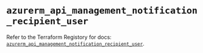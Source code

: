 # `azurerm_api_management_notification_recipient_user`

Refer to the Terraform Registory for docs: [`azurerm_api_management_notification_recipient_user`](https://registry.terraform.io/providers/hashicorp/azurerm/3.85.0/docs/resources/api_management_notification_recipient_user).
